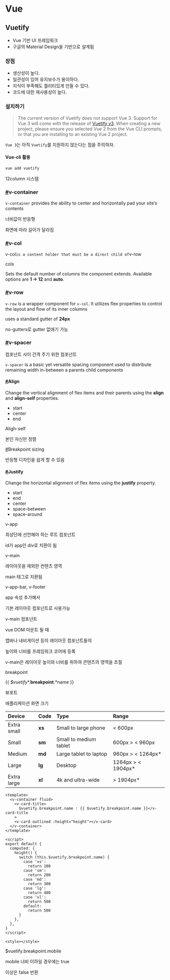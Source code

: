# Vue

## Vuetify

- Vue 기반 UI 프레임워크
- 구글의 Material Design을 기반으로 설계됨

### 장점

- 생산성이 높다.
- 일관성이 있어 유지보수가 용이하다.
- 지식이 부족해도 퀄리티있게 만들 수 있다.
- 코드에 대한 재사용성이 높다.

### 설치하기

> The current version of Vuetify does not support Vue 3. Support for Vue 3 will come with the release of [Vuetify v3](https://vuetifyjs.com/en/introduction/roadmap/#v30-titan). When creating a new project, please ensure you selected Vue 2 from the Vue CLI prompts, or that you are installing to an existing Vue 2 project.

`Vue 3`는 아직 `Vuetify`를 지원하지 않는다는 점을 주의하자.

#### Vue-cli 활용

```bash
vue add vuetify
```

12column 시스템



### [#](https://vuetifyjs.com/en/components/grids/#v-container)v-container

`v-container` provides the ability to center and horizontally pad your site’s contents

너비값이 반응형

화면에 따라 길이가 달라짐

### [#](https://vuetifyjs.com/en/components/grids/#v-col)v-col

v-col` is a content holder that must be a direct child of `v-row

cols

Sets the default number of columns the component extends. Available options are **1 -> 12** and **auto**.



### [#](https://vuetifyjs.com/en/components/grids/#v-row)v-row



`v-row` is a wrapper component for `v-col`. It utilizes flex properties to control the layout and flow of its inner columns

uses a standard gutter of **24px**

no-gutters로 gutter 없애기 가능

### [#](https://vuetifyjs.com/en/components/grids/#v-spacer)v-spacer

컴포넌트 사이 간격 주기 위한 컴포넌트

`v-spacer` is a basic yet versatile spacing component used to distribute remaining width in-between a parents child components



#### [#](https://vuetifyjs.com/en/components/grids/#align)Align



Change the vertical alignment of flex items and their parents using the **align** and **align-self** properties.



- start
- center
- end



Aligh-self

본인 자신만 정렬

[#](https://vuetifyjs.com/en/components/grids/#breakpoint-sizing)Breakpoint sizing

반응형 디자인을 쉽게 할 수 있음

#### [#](https://vuetifyjs.com/en/components/grids/#justify)Justify



Change the horizontal alignment of flex items using the **justify** property.

- start
- end
- center
- space-between
- space-around



v-app

최상단에 선언해야 하는 루트 컴포넌트

id가 app인 div로 치환이 됨



v-main

레이아웃을 제외한 컨텐츠 영역

main 태그로 치환됨





v-app-bar, v-footer

app 속성 추가해서

기본 레이아웃 컴포넌트로 사용가능



v-main 컴포넌트

vue DOM 마운트 될 때

앱바나 내비게이션 등의 레이아웃 컴포넌트들의

높이와 너비를 프레임워크 코어에 등록

v-main은 레이아웃 높이와 너비를 취하여 콘텐츠의 영역을 조절





breakpoint

  {{ *$vuetify**.**breakpoint**.*name }}

뷰포트

애플리케이션 화면 크기



| Device      | Code   | Type                   | Range              |
| :---------- | :----- | :--------------------- | :----------------- |
| Extra small | **xs** | Small to large phone   | < 600px            |
| Small       | **sm** | Small to medium tablet | 600px > < 960px    |
| Medium      | **md** | Large tablet to laptop | 960px > < 1264px*  |
| Large       | **lg** | Desktop                | 1264px > < 1904px* |
| Extra large | **xl** | 4k and ultra-wide      | > 1904px*          |

```
<template>
  <v-container fluid>
    <v-card-title>
      $vuetify.breakpoint.name : {{ $vuetify.breakpoint.name }}</v-card-title
    >
    <v-card outlined :height="height"></v-card>
  </v-container>
</template>

<script>
export default {
  computed: {
    height() {
      switch (this.$vuetify.breakpoint.name) {
        case 'xs':
          return 100
        case 'sm':
          return 200
        case 'md':
          return 300
        case 'lg':
          return 400
        case 'xl':
          return 500
        default:
          return 500
      }
    },
  },
}
</script>

<style></style>

```

$vuetify.breakpoint.mobile

mobile 너비 이하일 경우에는 true

이상은 false 반환
